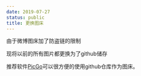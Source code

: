 ```yaml
---
date: 2019-07-27
status: public
title: 更换图床
---
```


由于微博图床加了防盗链的限制

现将以前的所有图片都更换为了github储存

推荐软件[PicGo](https://github.com/Molunerfinn/PicGo)可以很方便的使用github仓库作为图床。